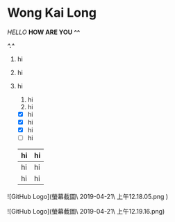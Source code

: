 # Wong Kai Long
*HELLO*
**HOW ARE YOU**
__^^__

_**^.^**_


1. hi
1. hi
1. hi
   1. hi
   1. hi


   - [x] hi
   - [x] hi
   - [x] hi
   - [ ] hi

   hi | hi
   ------------ | -------------
   hi | hi
   hi | hi



![GitHub Logo](螢幕截圖\ 2019-04-21\ 上午12.18.05.png )

![GitHub Logo](螢幕截圖\ 2019-04-21\ 上午12.19.16.png)

